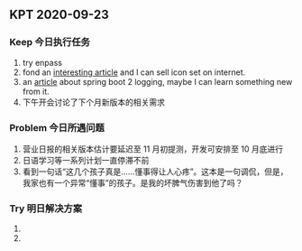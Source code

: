 ## KPT 2020-09-23

### Keep 今日执行任务
1. try enpass
2. fond an [interesting article](https://9to5mac.com/2020/09/22/make-ios-14-aesthetic-custom-app-icons/) and I can sell icon set on internet.
3. an [article](https://mp.weixin.qq.com/s/Cnieu8n-wkTyGbUd0WxG6g) about spring boot 2 logging, maybe I can learn something new from it.
4. 下午开会讨论了下个月新版本的相关需求

### Problem 今日所遇问题
1. 营业日报的相关版本估计要延迟至 11 月初提测，开发可安排至 10 月底进行
2. 日语学习等一系列计划一直停滞不前
3. 看到一句话“这几个孩子真是……懂事得让人心疼”。这本是一句调侃，但是，我家也有一个异常“懂事”的孩子。是我的坏脾气伤害到他了吗？

### Try 明日解决方案
1. 
2. 